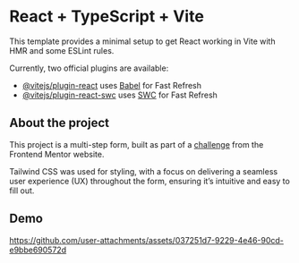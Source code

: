 # React + TypeScript + Vite

This template provides a minimal setup to get React working in Vite with HMR and some ESLint rules.

Currently, two official plugins are available:

- [@vitejs/plugin-react](https://github.com/vitejs/vite-plugin-react/blob/main/packages/plugin-react/README.md) uses [Babel](https://babeljs.io/) for Fast Refresh
- [@vitejs/plugin-react-swc](https://github.com/vitejs/vite-plugin-react-swc) uses [SWC](https://swc.rs/) for Fast Refresh

## About the project

This project is a multi-step form, built as part of a [challenge](https://www.frontendmentor.io/challenges/multistep-form-YVAnSdqQBJ) from the Frontend Mentor website.

Tailwind CSS was used for styling, with a focus on delivering a seamless user experience (UX) throughout the form, ensuring it’s intuitive and easy to fill out.

## Demo


https://github.com/user-attachments/assets/037251d7-9229-4e46-90cd-e9bbe690572d

